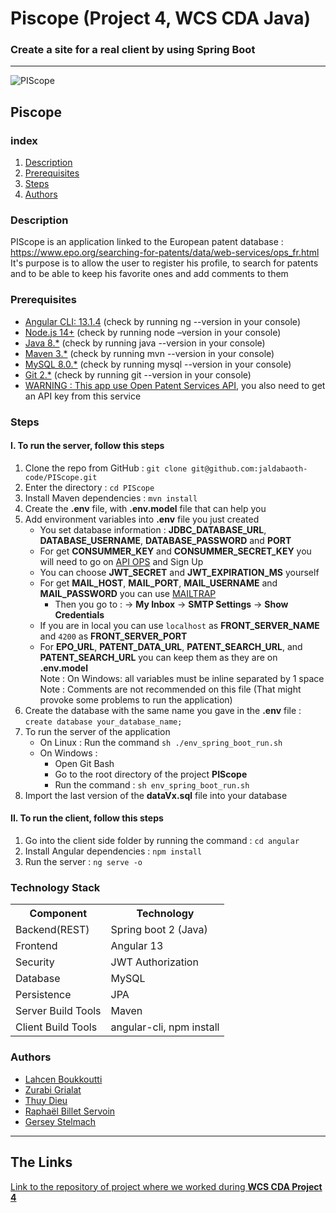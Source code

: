 <h1>Piscope (Project 4, WCS CDA Java)</h1>

### Create a site for a real client by using Spring Boot


---

![PIScope](https://i.ibb.co/MnLhJhm/piscope.png)

## Piscope

### index

1. [Description](#Description)
2. [Prerequisites](#Prerequisites)
3. [Steps](#Steps)
5. [Authors](#Authors)

### Description

PIScope is an application linked to the European patent database : https://www.epo.org/searching-for-patents/data/web-services/ops_fr.html</br>
It's purpose is to allow the user to register his profile, to search for patents and to be able to keep his favorite ones and add comments to them

### Prerequisites

* [Angular CLI: 13.1.4](https://angular.io/) (check by running ng --version in your console)
* [Node.js 14+](https://nodejs.org/en/) (check by running node –version in your console)
* [Java 8.*](https://www.java.com/fr/) (check by running java --version in your console)
* [Maven 3.*](https://maven.apache.org/) (check by running mvn --version in your console)
* [MySQL 8.0.*](https://www.mysql.com/fr/) (check by running mysql --version in your console)
* [Git 2.*](https://git-scm.com/) (check by running git --version in your console)
* [WARNING : This app use Open Patent Services API](https://www.epo.org/searching-for-patents/data/web-services/ops.html), you also need to get an API key from this service

### Steps

#### I. To run the server, follow this steps

1. Clone the repo from GitHub : `git clone git@github.com:jaldabaoth-code/PIScope.git`
2. Enter the directory : `cd PIScope`
3. Install Maven dependencies : `mvn install`
4. Create the <b>.env</b> file, with <b>.env.model</b> file that can help you
5. Add environment variables into <b>.env</b> file you just created
    * You set database information : <b>JDBC_DATABASE_URL</b>, <b>DATABASE_USERNAME</b>, <b>DATABASE_PASSWORD</b> and <b>PORT</b>
    * For get <b>CONSUMMER_KEY</b> and <b>CONSUMMER_SECRET_KEY</b> you will need to go on <a href="https://www.epo.org/searching-for-patents/data/web-services/ops.html">API OPS</a> and Sign Up
    * You can choose <b>JWT_SECRET</b> and <b>JWT_EXPIRATION_MS</b> yourself
    * For get <b>MAIL_HOST</b>, <b>MAIL_PORT</b>, <b>MAIL_USERNAME</b> and <b>MAIL_PASSWORD</b> you can use <a href="https://mailtrap.io/inboxes">MAILTRAP</a>
      - Then you go to : -> <b>My Inbox</b> -> <b>SMTP Settings</b> -> <b>Show Credentials</b>
    * If you are in local you can use `localhost` as <b>FRONT_SERVER_NAME</b> and `4200` as <b>FRONT_SERVER_PORT</b>
    * For <b>EPO_URL</b>, <b>PATENT_DATA_URL</b>, <b>PATENT_SEARCH_URL</b>, and <b>PATENT_SEARCH_URL</b> you can keep them as they are on <b>.env.model</b><br/>
    Note : On Windows: all variables must be inline separated by 1 space<br/>
    Note : Comments are not recommended on this file (That might provoke some problems to run the application)<br/>
6. Create the database with the same name you gave in the <b>.env</b> file : `create database your_database_name;`
7. To run the server of the application
   * On Linux : Run the command `sh ./env_spring_boot_run.sh`
   * On Windows :  
     - Open Git Bash
     - Go to the root directory of the project <b>PIScope</b>
     - Run the command : `sh env_spring_boot_run.sh`
8. Import the last version of the <b>dataVx.sql</b> file into your database

#### II. To run the client, follow this steps

1. Go into the client side folder by running the command : `cd angular`
2. Install Angular dependencies : `npm install`
3. Run the server : `ng serve -o`

### Technology Stack

<table>
    <tr>
        <th>Component</th>
        <th colspan="2">Technology</th>
    </tr>
   <tr>
       <td>Backend(REST)</td>
       <td>Spring boot 2 (Java)</td>
   </tr>
   <tr>
       <td>Frontend</td>
       <td>Angular 13</td>
   </tr>
   <tr>
       <td>Security</td>
       <td>JWT Authorization</td>
   </tr>
   <tr>
       <td>Database</td>
       <td>MySQL</td>
   </tr>
   <tr>
       <td>Persistence</td>
       <td>JPA</td>
   </tr>
   <tr>
       <td>Server Build Tools</td>
       <td>Maven</td>
   </tr>
   <tr>
       <td>Client Build Tools</td>
       <td>angular-cli, npm install</td>
   </tr>
</table>

### Authors

* [Lahcen Boukkoutti](https://github.com/misterdev45)
* [Zurabi Grialat](https://github.com/jaldabaoth-code)
* [Thuy Dieu](https://github.com/Thuydieutran)
* [Raphaël Billet Servoin](https://github.com/RaphaelBS-WCS)
* [Gersey Stelmach](https://github.com/gerseystelmach)

---

## The Links

<a href="https://github.com/WildCodeSchool/orleans-cda-sept2021-java-project-brevet">Link to the repository of project where we worked during <b>WCS CDA Project 4</b></a>
